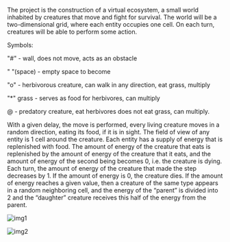 The project is the construction of a virtual ecosystem,
a small world inhabited by creatures that move and fight for survival.
The world will be a two-dimensional grid, where each entity occupies one cell.
On each turn, creatures will be able to perform some action.

Symbols:

"#" - wall, does not move, acts as an obstacle

" "(space) - empty space to become

"o" - herbivorous creature, can walk in any direction, eat grass, multiply

"\*" grass - serves as food for herbivores, can multiply

@ - predatory creature, eat herbivores does not eat grass, can multiply.

With a given delay, the move is performed, every living creature moves in a random direction, eating its food, if it is in sight. The field of view of any entity is 1 cell around the creature.
Each entity has a supply of energy that is replenished with food. The amount of energy of the creature that eats is replenished by the amount of energy of the creature that it eats, and the amount of energy of the second being becomes 0, i.e. the creature is dying.
Each turn, the amount of energy of the creature that made the step decreases by 1. If the amount of energy is 0, the creature dies. If the amount of energy reaches a given value, then a creature of the same type appears in a random neighboring cell, and the energy of the “parent” is divided into 2 and the “daughter” creature receives this half of the energy from the parent.

![img1](https://i.ibb.co/QQ64170/Screenshot-179.png)

![img2](https://i.ibb.co/CQVvdq1/Screenshot-181.png)
